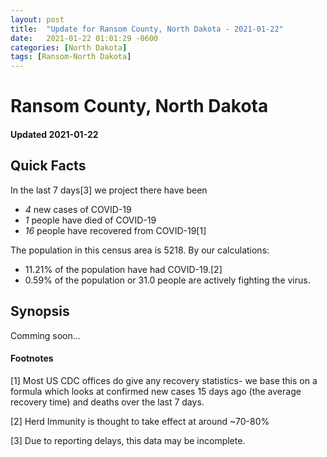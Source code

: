 ```yaml
---
layout: post
title:  "Update for Ransom County, North Dakota - 2021-01-22"
date:   2021-01-22 01:01:29 -0600
categories: [North Dakota]
tags: [Ransom-North Dakota]
---
```


# Ransom County, North Dakota
#### Updated 2021-01-22

## Quick Facts

In the last 7 days[3] we project there have been
- *4* new cases of COVID-19
- *1* people have died of COVID-19
- *16* people have recovered from COVID-19[1]

The population in this census area is 5218. By our calculations:
- 11.21% of the population have had COVID-19.[2]
- 0.59% of the population or 31.0 people are actively fighting the virus.

## Synopsis

Comming soon...


#### Footnotes

[1] Most US CDC offices do give any recovery statistics- we base this on a formula which looks at confirmed new cases
15 days ago (the average recovery time) and deaths over the last 7 days.

[2] Herd Immunity is thought to take effect at around ~70-80%

[3] Due to reporting delays, this data may be incomplete.
 
    